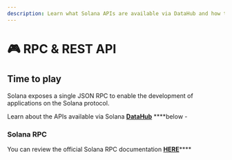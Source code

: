 ```yaml
---
description: Learn what Solana APIs are available via DataHub and how to use them
---
```


# 🎮 RPC & REST API

## Time to play

Solana exposes a single JSON RPC to enable the development of applications on the Solana protocol.

Learn about the APIs available via Solana [**DataHub**](https://datahub.figment.io/sign_up?service=solana) ****below - 

### Solana RPC

You can review the official Solana RPC documentation [**HERE**](https://docs.solana.com/developing/clients/jsonrpc-api)\*\*\*\*

